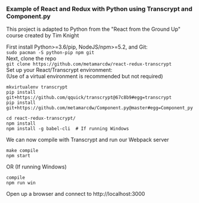 ### Example of React and Redux with Python using Transcrypt and Component.py
This project is adapted to Python from the "React from the Ground Up" course created by Tim Knight

First install Python>=3.6/pip, NodeJS/npm>=5.2, and Git:  
`sudo pacman -S python-pip npm git`  
Next, clone the repo  
`git clone https://github.com/metamarcdw/react-redux-transcrypt`  
Set up your React/Transcrypt environment:  
(Use of a virtual environment is recommended but not required)  
```
mkvirtualenv transcrypt
pip install git+https://github.com/qquick/transcrypt@67c8b9#egg=transcrypt
pip install git+https://github.com/metamarcdw/Component.py@master#egg=Component_py

cd react-redux-transcrypt/
npm install
npm install -g babel-cli  # If running Windows
```
We can now compile with Transcrypt and run our Webpack server  
```
make compile  
npm start  
```
OR (If running Windows)  
```
compile  
npm run win  
```
Open up a browser and connect to http://localhost:3000
